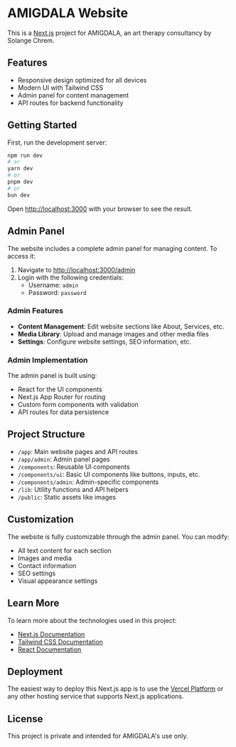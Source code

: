 # AMIGDALA Website

This is a [Next.js](https://nextjs.org) project for AMIGDALA, an art therapy consultancy by Solange Chrem.

## Features

- Responsive design optimized for all devices
- Modern UI with Tailwind CSS
- Admin panel for content management
- API routes for backend functionality

## Getting Started

First, run the development server:

```bash
npm run dev
# or
yarn dev
# or
pnpm dev
# or
bun dev
```

Open [http://localhost:3000](http://localhost:3000) with your browser to see the result.

## Admin Panel

The website includes a complete admin panel for managing content. To access it:

1. Navigate to [http://localhost:3000/admin](http://localhost:3000/admin)
2. Login with the following credentials:
   - Username: `admin`
   - Password: `password`

### Admin Features

- **Content Management**: Edit website sections like About, Services, etc.
- **Media Library**: Upload and manage images and other media files
- **Settings**: Configure website settings, SEO information, etc.

### Admin Implementation

The admin panel is built using:

- React for the UI components
- Next.js App Router for routing
- Custom form components with validation
- API routes for data persistence

## Project Structure

- `/app`: Main website pages and API routes
- `/app/admin`: Admin panel pages
- `/components`: Reusable UI components
- `/components/ui`: Basic UI components like buttons, inputs, etc.
- `/components/admin`: Admin-specific components
- `/lib`: Utility functions and API helpers
- `/public`: Static assets like images

## Customization

The website is fully customizable through the admin panel. You can modify:

- All text content for each section
- Images and media
- Contact information
- SEO settings
- Visual appearance settings

## Learn More

To learn more about the technologies used in this project:

- [Next.js Documentation](https://nextjs.org/docs)
- [Tailwind CSS Documentation](https://tailwindcss.com/docs)
- [React Documentation](https://reactjs.org/docs)

## Deployment

The easiest way to deploy this Next.js app is to use the [Vercel Platform](https://vercel.com/new) or any other hosting service that supports Next.js applications.

## License

This project is private and intended for AMIGDALA's use only.
